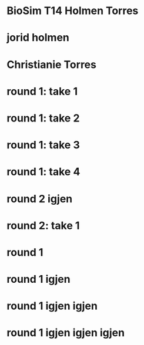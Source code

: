 # BioSim T14 Holmen Torres

# jorid holmen

# Christianie Torres

# round 1: take 1
# round 1: take 2
# round 1: take 3
# round 1: take 4



# round 2 igjen


# round 2: take 1 





# round 1 
# round 1 igjen 
# round 1 igjen igjen 
# round 1 igjen igjen igjen 
